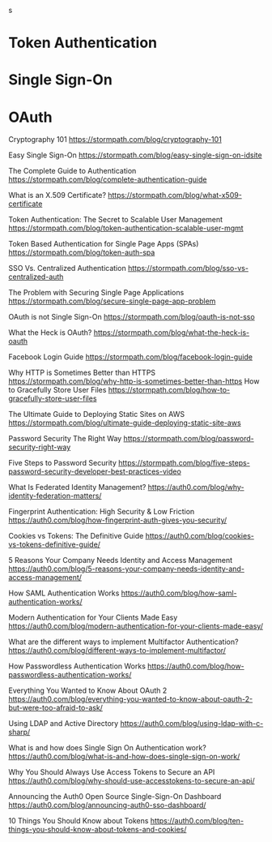 s


# Token Authentication

#  Single Sign-On

# OAuth

Cryptography 101
https://stormpath.com/blog/cryptography-101

Easy Single Sign-On
https://stormpath.com/blog/easy-single-sign-on-idsite

The Complete Guide to Authentication
https://stormpath.com/blog/complete-authentication-guide

What is an X.509 Certificate?
https://stormpath.com/blog/what-x509-certificate

Token Authentication: The Secret to Scalable User Management
https://stormpath.com/blog/token-authentication-scalable-user-mgmt

Token Based Authentication for Single Page Apps (SPAs)
https://stormpath.com/blog/token-auth-spa

SSO Vs. Centralized Authentication
https://stormpath.com/blog/sso-vs-centralized-auth

The Problem with Securing Single Page Applications
https://stormpath.com/blog/secure-single-page-app-problem

OAuth is not Single Sign-On
https://stormpath.com/blog/oauth-is-not-sso


What the Heck is OAuth?
https://stormpath.com/blog/what-the-heck-is-oauth

Facebook Login Guide
https://stormpath.com/blog/facebook-login-guide

Why HTTP is Sometimes Better than HTTPS
https://stormpath.com/blog/why-http-is-sometimes-better-than-https
How to Gracefully Store User Files
https://stormpath.com/blog/how-to-gracefully-store-user-files

The Ultimate Guide to Deploying Static Sites on AWS
https://stormpath.com/blog/ultimate-guide-deploying-static-site-aws

Password Security The Right Way
https://stormpath.com/blog/password-security-right-way

Five Steps to Password Security
https://stormpath.com/blog/five-steps-password-security-developer-best-practices-video



What Is Federated Identity Management?
https://auth0.com/blog/why-identity-federation-matters/

Fingerprint Authentication: High Security & Low Friction
https://auth0.com/blog/how-fingerprint-auth-gives-you-security/


Cookies vs Tokens: The Definitive Guide
https://auth0.com/blog/cookies-vs-tokens-definitive-guide/


5 Reasons Your Company Needs Identity and Access Management
https://auth0.com/blog/5-reasons-your-company-needs-identity-and-access-management/

How SAML Authentication Works
https://auth0.com/blog/how-saml-authentication-works/

Modern Authentication for Your Clients Made Easy
https://auth0.com/blog/modern-authentication-for-your-clients-made-easy/

What are the different ways to implement Multifactor Authentication?
https://auth0.com/blog/different-ways-to-implement-multifactor/

How Passwordless Authentication Works
https://auth0.com/blog/how-passwordless-authentication-works/


Everything You Wanted to Know About OAuth 2
https://auth0.com/blog/everything-you-wanted-to-know-about-oauth-2-but-were-too-afraid-to-ask/



Using LDAP and Active Directory
https://auth0.com/blog/using-ldap-with-c-sharp/

What is and how does Single Sign On Authentication work?
https://auth0.com/blog/what-is-and-how-does-single-sign-on-work/

Why You Should Always Use Access Tokens to Secure an API
https://auth0.com/blog/why-should-use-accesstokens-to-secure-an-api/

Announcing the Auth0 Open Source Single-Sign-On Dashboard
https://auth0.com/blog/announcing-auth0-sso-dashboard/

10 Things You Should Know about Tokens
https://auth0.com/blog/ten-things-you-should-know-about-tokens-and-cookies/
